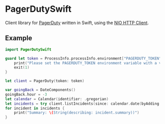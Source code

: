 # PagerDutySwift

Client library for [PagerDuty](https://pagerduty.com) written in Swift, using the [NIO HTTP Client](https://github.com/swift-server/swift-nio-http-client).

## Example

```swift
import PagerDutySwift

guard let token = ProcessInfo.processInfo.environment["PAGERDUTY_TOKEN"] else {
    print("Please set the PAGERDUTY_TOKEN environment variable with a valid API token.")
    exit(1)
}

let client = PagerDuty(token: token)

var goingBack = DateComponents()
goingBack.hour = -3
let calendar = Calendar(identifier: .gregorian)
let incidents = try client.listIncidents(since: calendar.date(byAdding: goingBack, to: Date())).wait()
for incident in incidents {
    print("Summary: \(String(describing: incident.summary))")
}
```
